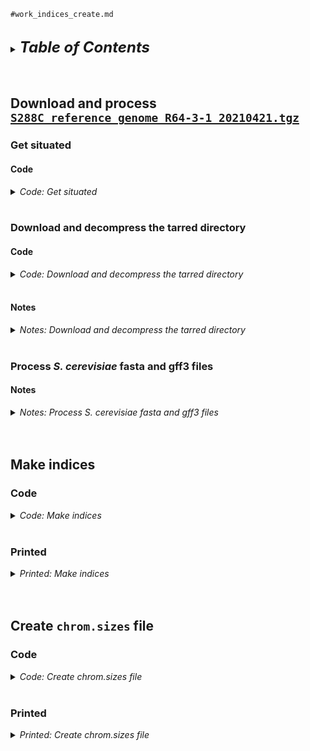 
`#work_indices_create.md`
<br />
<br />

<details>
<summary><font size="+2"><b><i>Table of Contents</i></b></font></summary>
<!-- MarkdownTOC -->

1. [Download and process `S288C_reference_genome_R64-3-1_20210421.tgz`](#download-and-process-s288c_reference_genome_r64-3-1_20210421tgz)
    1. [Get situated](#get-situated)
        1. [Code](#code)
    1. [Download and decompress the tarred directory](#download-and-decompress-the-tarred-directory)
        1. [Code](#code-1)
        1. [Notes](#notes)
    1. [Process *S. cerevisiae* fasta and gff3 files](#process-s-cerevisiae-fasta-and-gff3-files)
        1. [Notes](#notes-1)
1. [Make indices](#make-indices)
    1. [Code](#code-2)
    1. [Printed](#printed)
1. [Create `chrom.sizes` file](#create-chromsizes-file)
    1. [Code](#code-3)
    1. [Printed](#printed-1)

<!-- /MarkdownTOC -->
</details>
<br />
<br />

<a id="download-and-process-s288c_reference_genome_r64-3-1_20210421tgz"></a>
## Download and process [`S288C_reference_genome_R64-3-1_20210421.tgz`](http://sgd-archive.yeastgenome.org/sequence/S288C_reference/genome_releases)
<a id="get-situated"></a>
### Get situated
<a id="code"></a>
#### Code
<details>
<summary><i>Code: Get situated</i></summary>

```bash
#!/bin/bash

cd "${HOME}/genomes" || echo "cd'ing failed; check on this..."
```
</details>
<br />

<a id="download-and-decompress-the-tarred-directory"></a>
### Download and decompress the tarred directory
<a id="code-1"></a>
#### Code
<details>
<summary><i>Code: Download and decompress the tarred directory</i></summary>

```bash
#!/bin/bash

run=false
if ${run}; then
    url_1="http://sgd-archive.yeastgenome.org/sequence"
    url_2="S288C_reference/genome_releases"
    f_tgz="S288C_reference_genome_R64-3-1_20210421.tgz"

    curl "${url_1}/${url_2}/${f_tgz}" > "${f_tgz}"

    tar -xzf "${f_tgz}"

    ls -lhaFG
fi
```
</details>
<br />

<a id="notes"></a>
#### Notes
<details>
<summary><i>Notes: Download and decompress the tarred directory</i></summary>

See [`work_download-process_genomes-S-cerevisiae-S-pombe.md`](../2023-0406_tutorial_ChIP-seq_analysis/work_download-process_genomes-S-cerevisiae-S-pombe.md) section [<i>Download *S. cerevisiae* fastas, gff3</i>](../2023-0406_tutorial_ChIP-seq_analysis/work_download-process_genomes-S-cerevisiae-S-pombe.md#download-s-cerevisiae-fastas-gff3) for details on how [`S288C_reference_genome_R64-3-1_20210421.tgz`](http://sgd-archive.yeastgenome.org/sequence/S288C_reference/genome_releases) was downloaded and decompressed.
</details>
<br />

<a id="process-s-cerevisiae-fasta-and-gff3-files"></a>
### Process *S. cerevisiae* fasta and gff3 files
<a id="notes-1"></a>
#### Notes
<details>
<summary><i>Notes: Process S. cerevisiae fasta and gff3 files</i></summary>

See [`work_download-process_genomes-S-cerevisiae-S-pombe.md`](../2023-0406_tutorial_ChIP-seq_analysis/work_download-process_genomes-S-cerevisiae-S-pombe.md) section [<i>Prepare *S. cerevisiae* fasta, gff3 for concatenation with *S. pombe*</i>](../2023-0406_tutorial_ChIP-seq_analysis/work_download-process_genomes-S-cerevisiae-S-pombe.md#prepare-s-cerevisiae-fasta-gff3-for-concatenation-with-s-pombe) for details on how the *S. cerevisiae* fasta and gff3 was "prepared"&mdash;e.g., how the chromosome names in the files were given shorter and/or clearer names.
</details>
<br />
<br />

<a id="make-indices"></a>
## Make indices
<a id="code-2"></a>
### Code
<details>
<summary><i>Code: Make indices</i></summary>

```bash
#!/bin/bash

#  Get situated ---------------------------------------------------------------
tmux new -s processing
# tmux a -t processing

grabnode  # 16

module purge
ml SAMtools/1.17-GCC-12.2.0

cd "Saccharomyces_cerevisiae/" || echo "cd'ing failed; check on this..."


#  Index "processed" fasta file -----------------------------------------------
cd "fasta-processed/" || echo "cd'ing failed; check on this..."

if [[ ! -f "S288C_reference_sequence_R64-3-1_20210421.fa" ]]; then
    gzip -dk "S288C_reference_sequence_R64-3-1_20210421.fa.gz"
fi

samtools faidx "S288C_reference_sequence_R64-3-1_20210421.fa"

run=false
if ${run}; then
    if [[
        -f "S288C_reference_sequence_R64-3-1_20210421.fa.fai" && \
        -f "S288C_reference_sequence_R64-3-1_20210421.fa" && \
        -f "S288C_reference_sequence_R64-3-1_20210421.fa.gz"
    ]]; then
        rm "S288C_reference_sequence_R64-3-1_20210421.fa"
    fi
fi

cd ..


#  Create bowtie2 indices from "processed", indexed fasta file-----------------
if [[ ! -d bowtie2 ]]; then mkdir bowtie2; fi

module purge
ml Bowtie2/2.4.4-GCC-11.2.0

bowtie2-build \
    fasta-processed/S288C_reference_sequence_R64-3-1_20210421.fa \
    bowtie2/S288C_R64-3-1 \
        1> >(tee -a bowtie2/S288C_R64-3-1.stdout.txt) \
        2> >(tee -a bowtie2/S288C_R64-3-1.stderr.txt)


#  Create bwa indices from "processed", indexed fasta file---------------------
if [[ ! -d bwa ]]; then mkdir bwa; fi
cd "bwa" ||
    echo "cd'ing failed; check on this..."

module purge
ml BWA/0.7.17-GCCcore-11.2.0

cp ../fasta-processed/S288C_reference_sequence_R64-3-1_20210421.{fa,fa.fai} .
mv S288C_reference_sequence_R64-3-1_20210421.fa S288C_R64-3-1.fa
mv S288C_reference_sequence_R64-3-1_20210421.fa.fai S288C_R64-3-1.fa.fai

bwa index S288C_R64-3-1.fa \
    1> >(tee -a S288C_R64-3-1.stdout.txt) \
    2> >(tee -a S288C_R64-3-1.stderr.txt)


#  How does everything look? --------------------------------------------------
cd .. && ls -lhaFG ./*
```
</details>
<br />

<a id="printed"></a>
### Printed
<details>
<summary><i>Printed: Make indices</i></summary>

```txt
❯ bowtie2-build \
>     fasta-processed/S288C_reference_sequence_R64-3-1_20210421.fa \
>     bowtie2/S288C_R64-3-1 \
>         1> >(tee -a bowtie2/S288C_R64-3-1.stdout.txt) \
>         2> >(tee -a bowtie2/S288C_R64-3-1.stderr.txt)
Settings:
  Output files: "bowtie2/S288C_R64-3-1.*.bt2"
  Line rate: 6 (line is 64 bytes)
  Lines per side: 1 (side is 64 bytes)
  Offset rate: 4 (one in 16)
  FTable chars: 10
  Strings: unpacked
  Max bucket size: default
  Max bucket size, sqrt multiplier: default
  Max bucket size, len divisor: 4
  Difference-cover sample period: 1024
  Endianness: little
  Actual local endianness: little
  Sanity checking: disabled
  Assertions: disabled
  Random seed: 0
  Sizeofs: void*:8, int:4, long:8, size_t:8
Input files DNA, FASTA:
  fasta-processed/S288C_reference_sequence_R64-3-1_20210421.fa
Reading reference sizes
Building a SMALL index
  Time reading reference sizes: 00:00:00
Calculating joined length
Writing header
Reserving space for joined string
Joining reference sequences
  Time to join reference sequences: 00:00:00
bmax according to bmaxDivN setting: 3039276
Using parameters --bmax 2279457 --dcv 1024
  Doing ahead-of-time memory usage test
  Passed!  Constructing with these parameters: --bmax 2279457 --dcv 1024
Constructing suffix-array element generator
Building DifferenceCoverSample
  Building sPrime
  Building sPrimeOrder
  V-Sorting samples
  V-Sorting samples time: 00:00:00
  Allocating rank array
  Ranking v-sort output
  Ranking v-sort output time: 00:00:00
  Invoking Larsson-Sadakane on ranks
  Invoking Larsson-Sadakane on ranks time: 00:00:00
  Sanity-checking and returning
Building samples
Reserving space for 12 sample suffixes
Generating random suffixes
QSorting 12 sample offsets, eliminating duplicates
QSorting sample offsets, eliminating duplicates time: 00:00:00
Multikey QSorting 12 samples
  (Using difference cover)
  Multikey QSorting samples time: 00:00:00
Calculating bucket sizes
Splitting and merging
  Splitting and merging time: 00:00:00
Avg bucket size: 1.73673e+06 (target: 2279456)
Converting suffix-array elements to index image
Allocating ftab, absorbFtab
Entering Ebwt loop
Getting block 1 of 7
  Reserving size (2279457) for bucket 1
  Calculating Z arrays for bucket 1
  Entering block accumulator loop for bucket 1:
  bucket 1: 10%
  bucket 1: 20%
  bucket 1: 30%
  bucket 1: 40%
  bucket 1: 50%
  bucket 1: 60%
  bucket 1: 70%
  bucket 1: 80%
  bucket 1: 90%
  bucket 1: 100%
  Sorting block of length 1917483 for bucket 1
  (Using difference cover)
  Sorting block time: 00:00:00
Returning block of 1917484 for bucket 1
Getting block 2 of 7
  Reserving size (2279457) for bucket 2
  Calculating Z arrays for bucket 2
  Entering block accumulator loop for bucket 2:
  bucket 2: 10%
  bucket 2: 20%
  bucket 2: 30%
  bucket 2: 40%
  bucket 2: 50%
  bucket 2: 60%
  bucket 2: 70%
  bucket 2: 80%
  bucket 2: 90%
  bucket 2: 100%
  Sorting block of length 1565107 for bucket 2
  (Using difference cover)
  Sorting block time: 00:00:00
Returning block of 1565108 for bucket 2
Getting block 3 of 7
  Reserving size (2279457) for bucket 3
  Calculating Z arrays for bucket 3
  Entering block accumulator loop for bucket 3:
  bucket 3: 10%
  bucket 3: 20%
  bucket 3: 30%
  bucket 3: 40%
  bucket 3: 50%
  bucket 3: 60%
  bucket 3: 70%
  bucket 3: 80%
  bucket 3: 90%
  bucket 3: 100%
  Sorting block of length 2077071 for bucket 3
  (Using difference cover)
  Sorting block time: 00:00:01
Returning block of 2077072 for bucket 3
Getting block 4 of 7
  Reserving size (2279457) for bucket 4
  Calculating Z arrays for bucket 4
  Entering block accumulator loop for bucket 4:
  bucket 4: 10%
  bucket 4: 20%
  bucket 4: 30%
  bucket 4: 40%
  bucket 4: 50%
  bucket 4: 60%
  bucket 4: 70%
  bucket 4: 80%
  bucket 4: 90%
  bucket 4: 100%
  Sorting block of length 1959963 for bucket 4
  (Using difference cover)
  Sorting block time: 00:00:00
Returning block of 1959964 for bucket 4
Getting block 5 of 7
  Reserving size (2279457) for bucket 5
  Calculating Z arrays for bucket 5
  Entering block accumulator loop for bucket 5:
  bucket 5: 10%
  bucket 5: 20%
  bucket 5: 30%
  bucket 5: 40%
  bucket 5: 50%
  bucket 5: 60%
  bucket 5: 70%
  bucket 5: 80%
  bucket 5: 90%
  bucket 5: 100%
  Sorting block of length 1858740 for bucket 5
  (Using difference cover)
  Sorting block time: 00:00:00
Returning block of 1858741 for bucket 5
Getting block 6 of 7
  Reserving size (2279457) for bucket 6
  Calculating Z arrays for bucket 6
  Entering block accumulator loop for bucket 6:
  bucket 6: 10%
  bucket 6: 20%
  bucket 6: 30%
  bucket 6: 40%
  bucket 6: 50%
  bucket 6: 60%
  bucket 6: 70%
  bucket 6: 80%
  bucket 6: 90%
  bucket 6: 100%
  Sorting block of length 630502 for bucket 6
  (Using difference cover)
  Sorting block time: 00:00:00
Returning block of 630503 for bucket 6
Getting block 7 of 7
  Reserving size (2279457) for bucket 7
  Calculating Z arrays for bucket 7
  Entering block accumulator loop for bucket 7:
  bucket 7: 10%
  bucket 7: 20%
  bucket 7: 30%
  bucket 7: 40%
  bucket 7: 50%
  bucket 7: 60%
  bucket 7: 70%
  bucket 7: 80%
  bucket 7: 90%
  bucket 7: 100%
  Sorting block of length 2148233 for bucket 7
  (Using difference cover)
  Sorting block time: 00:00:01
Returning block of 2148234 for bucket 7
Exited Ebwt loop
fchr[A]: 0
fchr[C]: 3766349
fchr[G]: 6086925
fchr[T]: 8404025
fchr[$]: 12157105
Exiting Ebwt::buildToDisk()
Returning from initFromVector
Wrote 8247196 bytes to primary EBWT file: bowtie2/S288C_R64-3-1.1.bt2
Wrote 3039284 bytes to secondary EBWT file: bowtie2/S288C_R64-3-1.2.bt2
Re-opening _in1 and _in2 as input streams
Returning from Ebwt constructor
Headers:
    len: 12157105
    bwtLen: 12157106
    sz: 3039277
    bwtSz: 3039277
    lineRate: 6
    offRate: 4
    offMask: 0xfffffff0
    ftabChars: 10
    eftabLen: 20
    eftabSz: 80
    ftabLen: 1048577
    ftabSz: 4194308
    offsLen: 759820
    offsSz: 3039280
    lineSz: 64
    sideSz: 64
    sideBwtSz: 48
    sideBwtLen: 192
    numSides: 63319
    numLines: 63319
    ebwtTotLen: 4052416
    ebwtTotSz: 4052416
    color: 0
    reverse: 0
Total time for call to driver() for forward index: 00:00:05
Reading reference sizes
  Time reading reference sizes: 00:00:00
Calculating joined length
Writing header
Reserving space for joined string
Joining reference sequences
  Time to join reference sequences: 00:00:00
  Time to reverse reference sequence: 00:00:00
bmax according to bmaxDivN setting: 3039276
Using parameters --bmax 2279457 --dcv 1024
  Doing ahead-of-time memory usage test
  Passed!  Constructing with these parameters: --bmax 2279457 --dcv 1024
Constructing suffix-array element generator
Building DifferenceCoverSample
  Building sPrime
  Building sPrimeOrder
  V-Sorting samples
  V-Sorting samples time: 00:00:00
  Allocating rank array
  Ranking v-sort output
  Ranking v-sort output time: 00:00:00
  Invoking Larsson-Sadakane on ranks
  Invoking Larsson-Sadakane on ranks time: 00:00:00
  Sanity-checking and returning
Building samples
Reserving space for 12 sample suffixes
Generating random suffixes
QSorting 12 sample offsets, eliminating duplicates
QSorting sample offsets, eliminating duplicates time: 00:00:00
Multikey QSorting 12 samples
  (Using difference cover)
  Multikey QSorting samples time: 00:00:00
Calculating bucket sizes
Splitting and merging
  Splitting and merging time: 00:00:00
Split 1, merged 6; iterating...
Splitting and merging
  Splitting and merging time: 00:00:00
Split 1, merged 1; iterating...
Splitting and merging
  Splitting and merging time: 00:00:00
Split 1, merged 0; iterating...
Splitting and merging
  Splitting and merging time: 00:00:00
Split 1, merged 1; iterating...
Splitting and merging
  Splitting and merging time: 00:00:00
Split 1, merged 1; iterating...
Avg bucket size: 1.35079e+06 (target: 2279456)
Converting suffix-array elements to index image
Allocating ftab, absorbFtab
Entering Ebwt loop
Getting block 1 of 9
  Reserving size (2279457) for bucket 1
  Calculating Z arrays for bucket 1
  Entering block accumulator loop for bucket 1:
  bucket 1: 10%
  bucket 1: 20%
  bucket 1: 30%
  bucket 1: 40%
  bucket 1: 50%
  bucket 1: 60%
  bucket 1: 70%
  bucket 1: 80%
  bucket 1: 90%
  bucket 1: 100%
  Sorting block of length 1589220 for bucket 1
  (Using difference cover)
  Sorting block time: 00:00:00
Returning block of 1589221 for bucket 1
Getting block 2 of 9
  Reserving size (2279457) for bucket 2
  Calculating Z arrays for bucket 2
  Entering block accumulator loop for bucket 2:
  bucket 2: 10%
  bucket 2: 20%
  bucket 2: 30%
  bucket 2: 40%
  bucket 2: 50%
  bucket 2: 60%
  bucket 2: 70%
  bucket 2: 80%
  bucket 2: 90%
  bucket 2: 100%
  Sorting block of length 2409030 for bucket 2
  (Using difference cover)
  Sorting block time: 00:00:01
Returning block of 2409031 for bucket 2
Getting block 3 of 9
  Reserving size (2279457) for bucket 3
  Calculating Z arrays for bucket 3
  Entering block accumulator loop for bucket 3:
  bucket 3: 10%
  bucket 3: 20%
  bucket 3: 30%
  bucket 3: 40%
  bucket 3: 50%
  bucket 3: 60%
  bucket 3: 70%
  bucket 3: 80%
  bucket 3: 90%
  bucket 3: 100%
  Sorting block of length 1342 for bucket 3
  (Using difference cover)
  Sorting block time: 00:00:00
Returning block of 1343 for bucket 3
Getting block 4 of 9
  Reserving size (2279457) for bucket 4
  Calculating Z arrays for bucket 4
  Entering block accumulator loop for bucket 4:
  bucket 4: 10%
  bucket 4: 20%
  bucket 4: 30%
  bucket 4: 40%
  bucket 4: 50%
  bucket 4: 60%
  bucket 4: 70%
  bucket 4: 80%
  bucket 4: 90%
  bucket 4: 100%
  Sorting block of length 683815 for bucket 4
  (Using difference cover)
  Sorting block time: 00:00:01
Returning block of 683816 for bucket 4
Getting block 5 of 9
  Reserving size (2279457) for bucket 5
  Calculating Z arrays for bucket 5
  Entering block accumulator loop for bucket 5:
  bucket 5: 10%
  bucket 5: 20%
  bucket 5: 30%
  bucket 5: 40%
  bucket 5: 50%
  bucket 5: 60%
  bucket 5: 70%
  bucket 5: 80%
  bucket 5: 90%
  bucket 5: 100%
  Sorting block of length 1634827 for bucket 5
  (Using difference cover)
  Sorting block time: 00:00:00
Returning block of 1634828 for bucket 5
Getting block 6 of 9
  Reserving size (2279457) for bucket 6
  Calculating Z arrays for bucket 6
  Entering block accumulator loop for bucket 6:
  bucket 6: 10%
  bucket 6: 20%
  bucket 6: 30%
  bucket 6: 40%
  bucket 6: 50%
  bucket 6: 60%
  bucket 6: 70%
  bucket 6: 80%
  bucket 6: 90%
  bucket 6: 100%
  Sorting block of length 1268132 for bucket 6
  (Using difference cover)
  Sorting block time: 00:00:01
Returning block of 1268133 for bucket 6
Getting block 7 of 9
  Reserving size (2279457) for bucket 7
  Calculating Z arrays for bucket 7
  Entering block accumulator loop for bucket 7:
  bucket 7: 10%
  bucket 7: 20%
  bucket 7: 30%
  bucket 7: 40%
  bucket 7: 50%
  bucket 7: 60%
  bucket 7: 70%
  bucket 7: 80%
  bucket 7: 90%
  bucket 7: 100%
  Sorting block of length 1573649 for bucket 7
  (Using difference cover)
  Sorting block time: 00:00:00
Returning block of 1573650 for bucket 7
Getting block 8 of 9
  Reserving size (2279457) for bucket 8
  Calculating Z arrays for bucket 8
  Entering block accumulator loop for bucket 8:
  bucket 8: 10%
  bucket 8: 20%
  bucket 8: 30%
  bucket 8: 40%
  bucket 8: 50%
  bucket 8: 60%
  bucket 8: 70%
  bucket 8: 80%
  bucket 8: 90%
  bucket 8: 100%
  Sorting block of length 937177 for bucket 8
  (Using difference cover)
  Sorting block time: 00:00:01
Returning block of 937178 for bucket 8
Getting block 9 of 9
  Reserving size (2279457) for bucket 9
  Calculating Z arrays for bucket 9
  Entering block accumulator loop for bucket 9:
  bucket 9: 10%
  bucket 9: 20%
  bucket 9: 30%
  bucket 9: 40%
  bucket 9: 50%
  bucket 9: 60%
  bucket 9: 70%
  bucket 9: 80%
  bucket 9: 90%
  bucket 9: 100%
  Sorting block of length 2059905 for bucket 9
  (Using difference cover)
  Sorting block time: 00:00:00
Returning block of 2059906 for bucket 9
Exited Ebwt loop
fchr[A]: 0
fchr[C]: 3766349
fchr[G]: 6086925
fchr[T]: 8404025
fchr[$]: 12157105
Exiting Ebwt::buildToDisk()
Returning from initFromVector
Wrote 8247196 bytes to primary EBWT file: bowtie2/S288C_R64-3-1.rev.1.bt2
Wrote 3039284 bytes to secondary EBWT file: bowtie2/S288C_R64-3-1.rev.2.bt2
Re-opening _in1 and _in2 as input streams
Returning from Ebwt constructor
Headers:
    len: 12157105
    bwtLen: 12157106
    sz: 3039277
    bwtSz: 3039277
    lineRate: 6
    offRate: 4
    offMask: 0xfffffff0
    ftabChars: 10
    eftabLen: 20
    eftabSz: 80
    ftabLen: 1048577
    ftabSz: 4194308
    offsLen: 759820
    offsSz: 3039280
    lineSz: 64
    sideSz: 64
    sideBwtSz: 48
    sideBwtLen: 192
    numSides: 63319
    numLines: 63319
    ebwtTotLen: 4052416
    ebwtTotSz: 4052416
    color: 0
    reverse: 1
Total time for backward call to driver() for mirror index: 00:00:06


❯ bwa index S288C_R64-3-1.fa \
>     1> >(tee -a S288C_R64-3-1.stdout.txt) \
>     2> >(tee -a S288C_R64-3-1.stderr.txt)
[bwa_index] Pack FASTA... 0.09 sec
[bwa_index] Construct BWT for the packed sequence...
[bwa_index] 3.98 seconds elapse.
[bwa_index] Update BWT... 0.05 sec
[bwa_index] Pack forward-only FASTA... 0.06 sec
[bwa_index] Construct SA from BWT and Occ... 1.16 sec
[main] Version: 0.7.17-r1188
[main] CMD: bwa index S288C_R64-3-1.fa
[main] Real time: 5.506 sec; CPU: 5.351 sec


❯ cd .. && .,s
-rw-rw---- 1 kalavatt 20M May 29 08:53 ./S288C_reference_genome_R64-3-1_20210421.tgz

./bowtie2:
total 31M
drwxrwx--- 2 kalavatt  314 Jun 10 14:33 ./
drwxrwx--- 8 kalavatt  217 Jun 10 14:20 ../
-rw-rw---- 1 kalavatt 7.9M Jun 10 14:33 S288C_R64-3-1.1.bt2
-rw-rw---- 1 kalavatt 2.9M Jun 10 14:33 S288C_R64-3-1.2.bt2
-rw-rw---- 1 kalavatt  161 Jun 10 14:33 S288C_R64-3-1.3.bt2
-rw-rw---- 1 kalavatt 2.9M Jun 10 14:33 S288C_R64-3-1.4.bt2
-rw-rw---- 1 kalavatt 7.9M Jun 10 14:33 S288C_R64-3-1.rev.1.bt2
-rw-rw---- 1 kalavatt 2.9M Jun 10 14:33 S288C_R64-3-1.rev.2.bt2
-rw-rw---- 1 kalavatt   23 Jun 10 14:33 S288C_R64-3-1.stderr.txt
-rw-rw---- 1 kalavatt  13K Jun 10 14:33 S288C_R64-3-1.stdout.txt

./bwa:
total 25M
drwxrwx--- 2 kalavatt  345 Jun 10 14:42 ./
drwxrwx--- 8 kalavatt  217 Jun 10 14:20 ../
-rw-rw---- 1 kalavatt  12M Jun 10 14:40 S288C_R64-3-1.fa
-rw-rw---- 1 kalavatt   14 Jun 10 14:42 S288C_R64-3-1.fa.amb
-rw-rw---- 1 kalavatt  515 Jun 10 14:42 S288C_R64-3-1.fa.ann
-rw-rw---- 1 kalavatt  12M Jun 10 14:42 S288C_R64-3-1.fa.bwt
-rw-rw---- 1 kalavatt  415 Jun 10 14:40 S288C_R64-3-1.fa.fai
-rw-rw---- 1 kalavatt 2.9M Jun 10 14:42 S288C_R64-3-1.fa.pac
-rw-rw---- 1 kalavatt 5.8M Jun 10 14:42 S288C_R64-3-1.fa.sa
-rw-rw---- 1 kalavatt  370 Jun 10 14:42 S288C_R64-3-1.stderr.txt
-rw-rw---- 1 kalavatt  370 Jun 10 14:42 S288C_R64-3-1.stdout.txt

./fasta:
total 15M
drwxr-x--- 2 kalavatt  413 May 29 08:54 ./
drwxrwx--- 8 kalavatt  217 Jun 10 14:20 ../
-rw-r----- 1 kalavatt 3.6M Apr 27  2021 gene_association_R64-3-1_20210421.sgd.gz
-rw-r----- 1 kalavatt 1.1M Apr 21  2021 NotFeature_R64-3-1_20210421.fasta.gz
-rw-r----- 1 kalavatt 3.7M Apr 21  2021 orf_coding_all_R64-3-1_20210421.fasta.gz
-rw-r----- 1 kalavatt 2.6M Apr 21  2021 orf_trans_all_R64-3-1_20210421.fasta.gz
-rw-r----- 1 kalavatt 187K Apr 21  2021 other_features_genomic_R64-3-1_20210421.fasta.gz
-rw-r----- 1 kalavatt  42K Apr 27  2021 rna_coding_R64-3-1_20210421.fasta.gz
-rw-r----- 1 kalavatt 3.7M Apr 21  2021 S288C_reference_sequence_R64-3-1_20210421.fsa.gz

./fasta-processed:
total 9.8M
drwxrwx--- 2 kalavatt  193 Jun 10 14:39 ./
drwxrwx--- 8 kalavatt  217 Jun 10 14:20 ../
-rw-rw---- 1 kalavatt  12M May 29 09:58 S288C_reference_sequence_R64-3-1_20210421.fa
-rw-rw---- 1 kalavatt  415 Jun 10 14:26 S288C_reference_sequence_R64-3-1_20210421.fa.fai
-rw-rw---- 1 kalavatt 3.7M May 29 09:58 S288C_reference_sequence_R64-3-1_20210421.fa.gz

./gff3:
total 5.2M
drwxrwx--- 2 kalavatt   66 May 29 08:54 ./
drwxrwx--- 8 kalavatt  217 Jun 10 14:20 ../
-rw-r----- 1 kalavatt 5.1M Apr 27  2021 saccharomyces_cerevisiae_R64-3-1_20210421.gff.gz

./gff3-processed:
total 1.7M
drwxrwx--- 2 kalavatt   67 May 29 10:42 ./
drwxrwx--- 8 kalavatt  217 Jun 10 14:20 ../
-rw-rw---- 1 kalavatt 1.6M May 29 10:37 saccharomyces_cerevisiae_R64-3-1_20210421.gff3.gz
```
</details>
<br />
<br />

<a id="create-chromsizes-file"></a>
## Create `chrom.sizes` file
<a id="code-3"></a>
### Code
<details>
<summary><i>Code: Create chrom.sizes file</i></summary>

```bash
#!/bin/bash

cd "${HOME}/genomes/Saccharomyces_cerevisiae/" ||
    echo "cd'ing failed; check on this..."

cut -f 1,2 \
    fasta-processed/S288C_reference_sequence_R64-3-1_20210421.fa.fai \
        > fasta-processed/S288C_reference_sequence_R64-3-1_20210421.size

cat fasta-processed/S288C_reference_sequence_R64-3-1_20210421.size
```
</details>
<br />

<a id="printed-1"></a>
### Printed
<details>
<summary><i>Printed: Create chrom.sizes file</i></summary>

```txt
❯ cd "${HOME}/genomes/Saccharomyces_cerevisiae/" ||
>     echo "cd'ing failed; check on this..."


❯ cut -f 1,2 \
>     fasta-processed/S288C_reference_sequence_R64-3-1_20210421.fa.fai \
>         > fasta-processed/S288C_reference_sequence_R64-3-1_20210421.size


❯ cat fasta-processed/S288C_reference_sequence_R64-3-1_20210421.size
I       230218
II      813184
III     316620
IV      1531933
V       576874
VI      270161
VII     1090940
VIII    562643
IX      439888
X       745751
XI      666816
XII     1078177
XIII    924431
XIV     784333
XV      1091291
XVI     948066
Mito    85779
```
</details>
<br />
